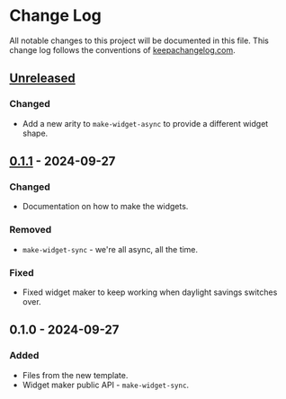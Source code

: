 # Change Log
All notable changes to this project will be documented in this file. This change log follows the conventions of [keepachangelog.com](http://keepachangelog.com/).

## [Unreleased]
### Changed
- Add a new arity to `make-widget-async` to provide a different widget shape.

## [0.1.1] - 2024-09-27
### Changed
- Documentation on how to make the widgets.

### Removed
- `make-widget-sync` - we're all async, all the time.

### Fixed
- Fixed widget maker to keep working when daylight savings switches over.

## 0.1.0 - 2024-09-27
### Added
- Files from the new template.
- Widget maker public API - `make-widget-sync`.

[Unreleased]: https://sourcehost.site/your-name/command/compare/0.1.1...HEAD
[0.1.1]: https://sourcehost.site/your-name/command/compare/0.1.0...0.1.1

